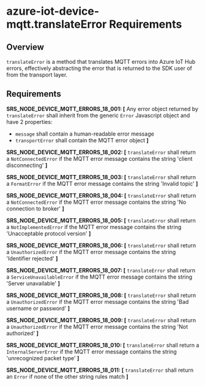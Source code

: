 # azure-iot-device-mqtt.translateError Requirements

## Overview
`translateError` is a method that translates MQTT errors into Azure IoT Hub errors, effectively abstracting the error that is returned to the SDK user of from the transport layer. 

## Requirements 
**SRS_NODE_DEVICE_MQTT_ERRORS_18_001: [** Any error object returned by `translateError` shall inherit from the generic `Error` Javascript object and have 2 properties:
- `message` shall contain a human-readable error message
- `transportError` shall contain the MQTT error object **]**

**SRS_NODE_DEVICE_MQTT_ERRORS_18_002: [** `translateError` shall return a `NotConnectedError` if the MQTT error message contains the string 'client disconnecting' **]**

**SRS_NODE_DEVICE_MQTT_ERRORS_18_003: [** `translateError` shall return a `FormatError` if the MQTT error message contains the string 'Invalid topic' **]**

**SRS_NODE_DEVICE_MQTT_ERRORS_18_004: [** `translateError` shall return a `NotConnectedError` if the MQTT error message contains the string 'No connection to broker' **]**

**SRS_NODE_DEVICE_MQTT_ERRORS_18_005: [** `translateError` shall return a `NotImplementedError` if the MQTT error message contains the string 'Unacceptable protocol version' **]**

**SRS_NODE_DEVICE_MQTT_ERRORS_18_006: [** `translateError` shall return a `UnauthorizedError` if the MQTT error message contains the string 'Identifier rejected' **]**

**SRS_NODE_DEVICE_MQTT_ERRORS_18_007: [** `translateError` shall return a `ServiceUnavailableError` if the MQTT error message contains the string 'Server unavailable' **]**

**SRS_NODE_DEVICE_MQTT_ERRORS_18_008: [** `translateError` shall return a `UnauthorizedError` if the MQTT error message contains the string 'Bad username or password' **]**

**SRS_NODE_DEVICE_MQTT_ERRORS_18_009: [** `translateError` shall return a `UnauthorizedError` if the MQTT error message contains the string 'Not authorized' **]**

**SRS_NODE_DEVICE_MQTT_ERRORS_18_010: [** `translateError` shall return a `InternalServerError` if the MQTT error message contains the string 'unrecognized packet type' **]**

**SRS_NODE_DEVICE_MQTT_ERRORS_18_011: [** `translateError` shall return an `Error` if none of the other string rules match **]**
